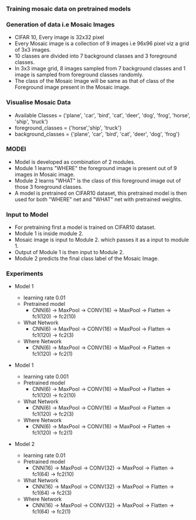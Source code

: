 ### Training mosaic data on pretrained models
### Generation of data i.e Mosaic Images

  - CIFAR 10, Every image is 32x32 pixel
  - Every Mosaic image is a collection of 9 images i.e 96x96 pixel viz a grid of 3x3 images.
  - 10 classes are divided into 7 background classes and 3 foreground classes.
  - In 3x3 image grid,  8 images sampled from 7 background classes and 1 image is sampled from foreground classes randomly.
  - The class of the Mosaic Image will be same as that of class of the Foreground image present in the Mosaic image.

### Visualise Mosaic Data
- Available Classes = ('plane', 'car', 'bird', 'cat', 'deer', 'dog', 'frog', 'horse', 'ship', 'truck')
- foreground_classes = {'horse','ship', 'truck'}
- background_classes = {'plane', 'car', 'bird', 'cat', 'deer', 'dog', 'frog'}


### MODEl
  - Model is developed as combination of 2 modules.
  - Module 1 learns "WHERE" the foreground image is present out of 9 images in Mosaic image.
  - Module 2 learns "WHAT" is the class of this foreground image out of those 3 foreground classes.
  - A model is pretrained on CIFAR10 dataset, this pretrained model is then used for both  "WHERE" net and "WHAT" net with pretrained weights.
  
  ### Input to Model
  - For pretraining first a model is trained on CIFAR10 dataset.
  - Module 1 is inside module 2.
  - Mosaic image is input to Module 2. which passes it as a input to module 1.
  - Output of Module 1 is then input to Module 2.
  - Module 2 predicts the final class label of the Mosaic Image.
  
  ### Experiments 
  - Model 1
    - learning rate  0.01
    - Pretrained model
        - CNN(6) -> MaxPool -> CONV(16) -> MaxPool -> Flatten -> fc1(120) -> fc2(10)
    - What Network
        - CNN(6) -> MaxPool -> CONV(16) -> MaxPool -> Flatten -> fc1(120) -> fc2(3)
    - Where Network 
        - CNN(6) -> MaxPool -> CONV(16) -> MaxPool -> Flatten -> fc1(120) -> fc2(1)
  - Model 1
    - learning rate  0.001
    - Pretrained model
        - CNN(6) -> MaxPool -> CONV(16) -> MaxPool -> Flatten -> fc1(120) -> fc2(10)
    - What Network
        - CNN(6) -> MaxPool -> CONV(16) -> MaxPool -> Flatten -> fc1(120) -> fc2(3)
    - Where Network 
        - CNN(6) -> MaxPool -> CONV(16) -> MaxPool -> Flatten -> fc1(120) -> fc2(1)
   
 - Model 2 
    - learning rate  0.01
    - Pretrained model
       - CNN(16) -> MaxPool -> CONV(32) -> MaxPool -> Flatten -> fc1(64) -> fc2(10)
    - What Network
        - CNN(16) -> MaxPool -> CONV(32) -> MaxPool -> Flatten -> fc1(64) -> fc2(3)
    - Where Network 
        - CNN(16) -> MaxPool -> CONV(32) -> MaxPool -> Flatten -> fc1(64) -> fc2(1)
        
    
        
  
